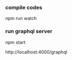 ### compile codes 
npm run watch

### run graphql server 

npm start 

http://localhost:4000/graphql